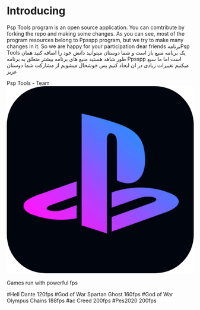 # Introducing 
Psp Tools program is an open source application.
You can comtribute by forking the repo and making some changes.
As you can see, most of the program resources belong to Ppsspp program, but we try to make many changes in it.
So we are happy for your participation dear friends
برنامهPsp Tools 
یک برنامه منبع باز است و شما دوستان میتوانید دانش خود را اضافه کنید
همان طور شاهد هستید منبع های برنامه بیشتر متعلق به برنامه Ppsspp  است اما ما سیع میکنیم تغییرات زیادی در ان ایجاد کنیم 
پس خوشحال میشویم از مشارکت شما دوستان عزیز

Psp Tools - Team 
 ![alt text](https://raw.githubusercontent.com/Ninjacoderhsi/Psp-Tools/main/accreed.png)

Games run with powerful fps

#Hell Dante 120fps
#God of War Spartan Ghost 160fps
#God of War Olympus Chains 188fps
#ac Creed 200fps
#Pes2020 200fps
